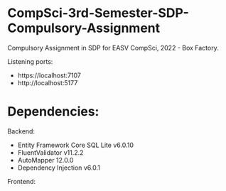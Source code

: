# CompSci-3rd-Semester-SDP-Compulsory-Assignment
 Compulsory Assignment in SDP for EASV CompSci, 2022 - Box Factory.
 
 Listening ports:
 * https://localhost:7107
 * http://localhost:5177
 
 # Dependencies:
 
 Backend:
 * Entity Framework Core SQL Lite v6.0.10
 * FluentValidator v11.2.2
 * AutoMapper 12.0.0
 * Dependency Injection v6.0.1
 
 Frontend:

